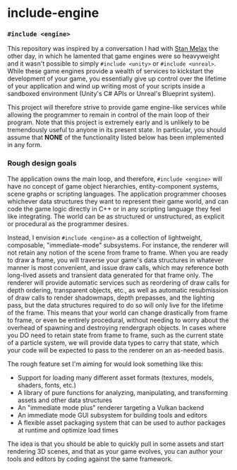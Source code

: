 # include-engine
### `#include <engine>`

This repository was inspired by a conversation I had with [Stan Melax](https://github.com/melax) the other day, in which he lamented that game engines were so heavyweight and it wasn't possible to simply `#include <unity>` or `#include <unreal>`. While these game engines provide a wealth of services to kickstart the development of your game, you essentially give up control over the lifetime of your application and wind up writing most of your scripts inside a sandboxed environment (Unity's C# APIs or Unreal's Blueprint system).

This project will therefore strive to provide game engine-like services while allowing the programmer to remain in control of the main loop of their program. Note that this project is extremely early and is unlikely to be tremendously useful to anyone in its present state. In particular, you should assume that **NONE** of the functionality listed below has been implemented in any form.

### Rough design goals

The application owns the main loop, and therefore, `#include <engine>` will have no concept of game object hierarchies, entity-component systems, scene graphs or scripting languages. The application programmer chooses whichever data structures they want to represent their game world, and can code the game logic directly in C++ or in any scripting language they feel like integrating. The world can be as structured or unstructured, as explicit or procedural as the programmer desires.

Instead, I envision `#include <engine>` as a collection of lightweight, composable, "immediate-mode" subsystems. For instance, the renderer will not retain any notion of the scene from frame to frame. When you are ready to draw a frame, you will traverse your game's data structures in whatever manner is most convenient, and issue draw calls, which may reference both long-lived assets and transient data generated for that frame only. The renderer will provide automatic services such as reordering of draw calls for depth ordering, transparent objects, etc., as well as automatic resubmission of draw calls to render shadowmaps, depth prepasses, and the lighting pass, but the data structures required to do so will only live for the lifetime of the frame. This means that your world can change drastically from frame to frame, or even be entirely procedural, without needing to worry about the overhead of spawning and destroying rendergraph objects. In cases where you DO need to retain state from frame to frame, such as the current state of a particle system, we will provide data types to carry that state, which your code will be expected to pass to the renderer on an as-needed basis. 

The rough feature set I'm aiming for would look something like this:

- Support for loading many different asset formats (textures, models, shaders, fonts, etc.)
- A library of pure functions for analyzing, manipulating, and transforming assets and other data structures
- An "immediate mode plus" renderer targeting a Vulkan backend
- An immediate mode GUI subsystem for building tools and editors
- A flexible asset packaging system that can be used to author packages at runtime and optimize load times

The idea is that you should be able to quickly pull in some assets and start rendering 3D scenes, and that as your game evolves, you can author your tools and editors by coding against the same framework.
